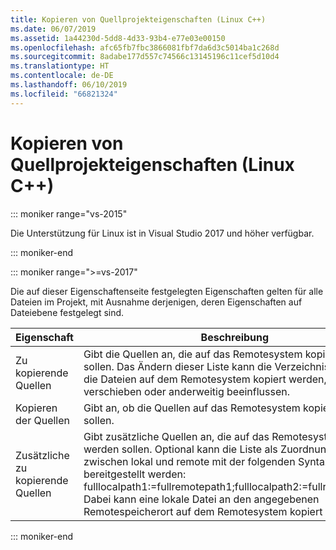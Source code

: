 ```yaml
---
title: Kopieren von Quellprojekteigenschaften (Linux C++)
ms.date: 06/07/2019
ms.assetid: 1a44230d-5dd8-4d33-93b4-e77e03e00150
ms.openlocfilehash: afc65fb7fbc3866081fbf7da6d3c5014ba1c268d
ms.sourcegitcommit: 8adabe177d557c74566c13145196c11cef5d10d4
ms.translationtype: HT
ms.contentlocale: de-DE
ms.lasthandoff: 06/10/2019
ms.locfileid: "66821324"
---
```

# <a name="copy-sources-project-properties-linux-c"></a>Kopieren von Quellprojekteigenschaften (Linux C++)

::: moniker range="vs-2015"

Die Unterstützung für Linux ist in Visual Studio 2017 und höher verfügbar.

::: moniker-end

::: moniker range=">=vs-2017"

Die auf dieser Eigenschaftenseite festgelegten Eigenschaften gelten für alle Dateien im Projekt, mit Ausnahme derjenigen, deren Eigenschaften auf Dateiebene festgelegt sind.

Eigenschaft | Beschreibung
--- | ---
Zu kopierende Quellen | Gibt die Quellen an, die auf das Remotesystem kopiert werden sollen. Das Ändern dieser Liste kann die Verzeichnisstruktur, in die Dateien auf dem Remotesystem kopiert werden, verschieben oder anderweitig beeinflussen.
Kopieren der Quellen | Gibt an, ob die Quellen auf das Remotesystem kopiert werden sollen.
Zusätzliche zu kopierende Quellen | Gibt zusätzliche Quellen an, die auf das Remotesystem kopiert werden sollen. Optional kann die Liste als Zuordnungspaare zwischen lokal und remote mit der folgenden Syntax bereitgestellt werden: fulllocalpath1:=fullremotepath1;fulllocalpath2:=fullremotepath2. Dabei kann eine lokale Datei an den angegebenen Remotespeicherort auf dem Remotesystem kopiert werden.

::: moniker-end
